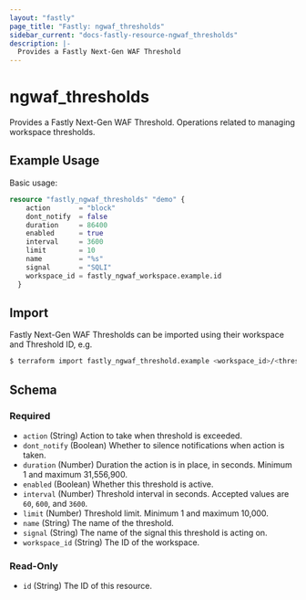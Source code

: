 ```yaml
---
layout: "fastly"
page_title: "Fastly: ngwaf_thresholds"
sidebar_current: "docs-fastly-resource-ngwaf_thresholds"
description: |-
  Provides a Fastly Next-Gen WAF Threshold
---
```


# ngwaf_thresholds

Provides a Fastly Next-Gen WAF Threshold.  Operations related to managing workspace thresholds.

## Example Usage

Basic usage:

```terraform
resource "fastly_ngwaf_thresholds" "demo" {
    action       = "block"
    dont_notify  = false
    duration     = 86400
    enabled      = true
    interval     = 3600
    limit        = 10
    name         = "%s"
    signal       = "SQLI"
    workspace_id = fastly_ngwaf_workspace.example.id
  }
```

## Import

Fastly Next-Gen WAF Thresholds can be imported using their workspace and Threshold ID, e.g.

```sh
$ terraform import fastly_ngwaf_threshold.example <workspace_id>/<threshold_id>
```

<!-- schema generated by tfplugindocs -->
## Schema

### Required

- `action` (String) Action to take when threshold is exceeded.
- `dont_notify` (Boolean) Whether to silence notifications when action is taken.
- `duration` (Number) Duration the action is in place, in seconds. Minimum 1 and maximum 31,556,900.
- `enabled` (Boolean) Whether this threshold is active.
- `interval` (Number) Threshold interval in seconds. Accepted values are `60`, `600`, and `3600`.
- `limit` (Number) Threshold limit. Minimum 1 and maximum 10,000.
- `name` (String) The name of the threshold.
- `signal` (String) The name of the signal this threshold is acting on.
- `workspace_id` (String) The ID of the workspace.

### Read-Only

- `id` (String) The ID of this resource.
